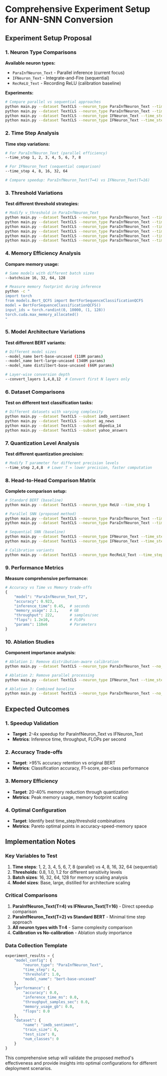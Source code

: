 # Comprehensive Experiment Setup for ANN-SNN Conversion

## **Experiment Setup Proposal**

### **1. Neuron Type Comparisons**

**Available neuron types:**
- `ParaInfNeuron_Text` - Parallel inference (current focus)
- `IFNeuron_Text` - Integrate-and-Fire (sequential) 
- `RecReLU_Text` - Recording ReLU (calibration baseline)

**Experiments:**
```bash
# Compare parallel vs sequential approaches
python main.py --dataset TextCLS --neuron_type ParaInfNeuron_Text --time_step 2
python main.py --dataset TextCLS --neuron_type ParaInfNeuron_Text --time_step 4  
python main.py --dataset TextCLS --neuron_type IFNeuron_Text --time_step 8  # Sequential baseline
python main.py --dataset TextCLS --neuron_type IFNeuron_Text --time_step 16 # Sequential longer
```

### **2. Time Step Analysis**

**Time step variations:**
```bash
# For ParaInfNeuron_Text (parallel efficiency)
--time_step 1, 2, 3, 4, 5, 6, 7, 8

# For IFNeuron_Text (sequential comparison)  
--time_step 4, 8, 16, 32, 64

# Compare speedup: ParaInfNeuron_Text(T=4) vs IFNeuron_Text(T=16)
```

### **3. Threshold Variations**

**Test different threshold strategies:**
```bash
# Modify v_threshold in ParaInfNeuron_Text
python main.py --dataset TextCLS --neuron_type ParaInfNeuron_Text --time_step 2 --threshold 0.8
python main.py --dataset TextCLS --neuron_type ParaInfNeuron_Text --time_step 2 --threshold 1.0
python main.py --dataset TextCLS --neuron_type ParaInfNeuron_Text --time_step 2 --threshold 1.2
python main.py --dataset TextCLS --neuron_type ParaInfNeuron_Text --time_step 4 --threshold 0.8
python main.py --dataset TextCLS --neuron_type ParaInfNeuron_Text --time_step 4 --threshold 1.0
python main.py --dataset TextCLS --neuron_type ParaInfNeuron_Text --time_step 4 --threshold 1.2
```

### **4. Memory Efficiency Analysis**

**Compare memory usage:**
```bash
# Same models with different batch sizes
--batchsize 16, 32, 64, 128

# Measure memory footprint during inference
python -c "
import torch
from models.Bert_QCFS import BertForSequenceClassificationQCFS
model = BertForSequenceClassificationQCFS()
input_ids = torch.randint(0, 10000, (1, 128))
torch.cuda.max_memory_allocated()
"
```

### **5. Model Architecture Variations**

**Test different BERT variants:**
```bash
# Different model sizes
--model_name bert-base-uncased (110M params)
--model_name bert-large-uncased (340M params) 
--model_name distilbert-base-uncased (66M params)

# Layer-wise conversion depth
--convert_layers 1,4,8,12  # Convert first N layers only
```

### **6. Dataset Comparisons**

**Test on different text classification tasks:**
```bash
# Different datasets with varying complexity
python main.py --dataset TextCLS --subset imdb_sentiment
python main.py --dataset TextCLS --subset ag_news
python main.py --dataset TextCLS --subset dbpedia_14
python main.py --dataset TextCLS --subset yahoo_answers
```

### **7. Quantization Level Analysis**

**Test different quantization precision:**
```bash
# Modify T parameter for different precision levels
--time_step 2,4,8  # Lower T = lower precision, faster computation
```

### **8. Head-to-Head Comparison Matrix**

**Complete comparison setup:**
```bash
# Standard BERT (baseline)
python main.py --dataset TextCLS --neuron_type ReLU --time_step 1

# Parallel SNN (proposed method)
python main.py --dataset TextCLS --neuron_type ParaInfNeuron_Text --time_step 2
python main.py --dataset TextCLS --neuron_type ParaInfNeuron_Text --time_step 4

# Sequential SNN (baseline)
python main.py --dataset TextCLS --neuron_type IFNeuron_Text --time_step 8
python main.py --dataset TextCLS --neuron_type IFNeuron_Text --time_step 16

# Calibration variants
python main.py --dataset TextCLS --neuron_type RecReLU_Text --time_step 1
```

### **9. Performance Metrics**

**Measure comprehensive performance:**
```python
# Accuracy vs Time vs Memory trade-offs
{
    "model": "ParaInfNeuron_Text_T2",
    "accuracy": 0.923,
    "inference_time": 0.45,  # seconds
    "memory_usage": 2.1,     # GB
    "throughput": 222,       # samples/sec
    "flops": 1.2e10,         # FLOPs
    "params": 110e6          # Parameters
}
```

### **10. Ablation Studies**

**Component importance analysis:**
```bash
# Ablation 1: Remove distribution-aware calibration
python main.py --dataset TextCLS --neuron_type ParaInfNeuron_Text --no_calibration

# Ablation 2: Remove parallel processing  
python main.py --dataset TextCLS --neuron_type IFNeuron_Text --time_step 4

# Ablation 3: Combined baseline
python main.py --dataset TextCLS --neuron_type ParaInfNeuron_Text --no_calibration --time_step 4
```

## **Expected Outcomes**

### **1. Speedup Validation**
- **Target**: 2-4x speedup for ParaInfNeuron_Text vs IFNeuron_Text
- **Metrics**: Inference time, throughput, FLOPs per second

### **2. Accuracy Trade-offs**
- **Target**: >95% accuracy retention vs original BERT
- **Metrics**: Classification accuracy, F1-score, per-class performance

### **3. Memory Efficiency**
- **Target**: 20-40% memory reduction through quantization
- **Metrics**: Peak memory usage, memory footprint scaling

### **4. Optimal Configuration**
- **Target**: Identify best time_step/threshold combinations
- **Metrics**: Pareto optimal points in accuracy-speed-memory space

## **Implementation Notes**

### **Key Variables to Test**
1. **Time steps**: 1, 2, 3, 4, 5, 6, 7, 8 (parallel) vs 4, 8, 16, 32, 64 (sequential)
2. **Thresholds**: 0.8, 1.0, 1.2 for different sensitivity levels
3. **Batch sizes**: 16, 32, 64, 128 for memory scaling analysis
4. **Model sizes**: Base, large, distilled for architecture scaling

### **Critical Comparisons**
1. **ParaInfNeuron_Text(T=4) vs IFNeuron_Text(T=16)** - Direct speedup comparison
2. **ParaInfNeuron_Text(T=2) vs Standard BERT** - Minimal time step approach
3. **All neuron types with T=4** - Same complexity comparison
4. **Calibration vs No-calibration** - Ablation study importance

### **Data Collection Template**
```python
experiment_results = {
    "model_config": {
        "neuron_type": "ParaInfNeuron_Text",
        "time_step": 4,
        "threshold": 1.0,
        "model_name": "bert-base-uncased"
    },
    "performance": {
        "accuracy": 0.0,
        "inference_time_ms": 0.0,
        "throughput_samples_sec": 0.0,
        "memory_usage_gb": 0.0,
        "flops": 0.0
    },
    "dataset": {
        "name": "imdb_sentiment",
        "train_size": 0,
        "test_size": 0,
        "num_classes": 0
    }
}
```

This comprehensive setup will validate the proposed method's effectiveness and provide insights into optimal configurations for different deployment scenarios.